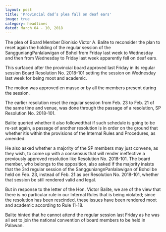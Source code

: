 ```yaml
---
layout: post
title: 'Provincial dad’s plea fall on deaf ears'
image: true
category: headlines
dated: March 04 - 10, 2018
---
```


The plea of Board Member Dionisio Victor A. Balite to reconsider the plan to reset again the holding of the regular session of the SangguniangPanlalawigan of Bohol from Friday last week to Wednesday and then from Wednesday to Friday last week apparently fell on deaf ears.

This surfaced after the provincial board approved last Friday in its regular session Board Resolution No. 2018-101 setting the session on Wednesday last week for being moot and academic.

The motion was approved en masse or by all the members present during the session.

The earlier resolution reset the regular session from Feb. 23 to Feb. 21 of the same time and venue, was done through the passage of a resolution, SP Resolution No. 2018-101.

Balite queried whether it also followedthat if such schedule is going to be re-set again, a passage of another resolution is in order on the ground that whether itis within the provisions of the Internal Rules and Procedures, as amended.

He also asked whether a majority of the SP members may just convene, as they wish, to come up with a consensus that will render ineffective a previously approved resolution like Resolution No. 2018-101.
The board member, who belongs to the opposition, also asked if the majority insists that the 3rd regular session of the SangguniangnPanlalawigan of Bohol be held on Feb. 23, instead of Feb. 21 as per Resolution No. 2018-101, whether that session be still rendered valid and legal.

But in response to the letter of the Hon. Victor Balite, we are of the view that there is no particular rule in our Internal Rules that is being violated; since the resolution has been rescinded, these issues have been rendered moot and academic according to Rule 11-18.

Balite hinted that he cannot attend the regular session last Friday as he was all set to join the national convention of board members to be held in Palawan.